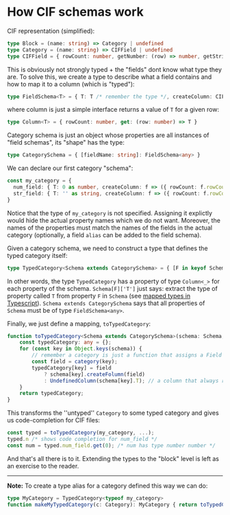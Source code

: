 How CIF schemas work
========

CIF representation (simplified):

```ts
type Block = (name: string) => Category | undefined
type Category = (name: string) => CIFField | undefined
type CIFField = { rowCount: number, getNumber: (row) => number, getString: (row) => string }
```

This is obviously not strongly typed + the "fields" dont know what type they are. To solve this, we create a type to describe what a field contains and how to map it to a column (which is "typed"):

```ts
type FieldSchema<T> = { T: T /* remember the type */, createColumn: CIFField => Column<T> }
```

where column is just a simple interface returns a value of ``T`` for a given row:

```ts
type Column<T> = { rowCount: number, get: (row: number) => T }
```

Category schema is just an object whose properties are all instances of "field schemas", its "shape" has the type:

```ts
type CategorySchema = { [fieldName: string]: FieldSchema<any> }
```

We can declare our first category "schema":

```ts
const my_category = {
  num_field: { T: 0 as number, createColumn: f => ({ rowCount: f.rowCount, get: f.getNumber }) }
  str_field: { T: '' as string, createColumn: f => ({ rowCount: f.rowCount, get: f.getString }) }
}
```

Notice that the type of ``my_category`` is not specified. Assigning it explictly would hide the actual property names which we do not want. Moreover, the names of the properties must match the names of the fields in the actual category (optionally, a field ``alias`` can be added to the field schema).

Given a category schema, we need to construct a type that defines the typed category itself:

```ts
type TypedCategory<Schema extends CategorySchema> = { [F in keyof Schema]: Column<Schema[F]['T']> }
```

In other words, the type ``TypedCategory`` has a property of type ``Column<_>`` for each property of the schema. ``Schema[F]['T']`` just says: extract the type of property called ``T`` from property ``F`` in ``Schema`` (see [mapped types in Typescript](https://www.typescriptlang.org/docs/handbook/advanced-types.html)). ``Schema extends CategorySchema`` says that all properties of ``Schema`` must be of type ``FieldSchema<any>``.

Finally, we just define a mapping, ``toTypedCategory``:

```ts
function toTypedCategory<Schema extends CategorySchema>(schema: Schema, category: Category): TypedCategory<Schema> {
    const typedCategory: any = {};
    for (const key in Object.keys(schema)) {
        // remember a category is just a function that assigns a Field to a name
        const field = category(key);
        typedCategory[key] = field 
            ? schema[key].createFolumn(field)
            : UndefinedColumn(schema[key].T); // a column that always returns 0 or empty string depending on type
    }
    return typedCategory;
}
```

This transforms the ''untyped'' ``Category`` to some typed category and gives us code-completion for CIF files:

```ts
const typed = toTypedCategory(my_category, ...);
typed.n /* shows code completion for num_field */
const num = typed.num_field.get(0); /* num has type number number */
```

And that's all there is to it. Extending the types to the "block" level is left as an exercise to the reader.

----------------


**Note:** To create a type alias for a category defined this way we can do:

```ts
type MyCategory = TypedCategory<typeof my_category>
function makeMyTypedCategory(c: Category): MyCategory { return toTypedCategory(my_category, c); }
```
